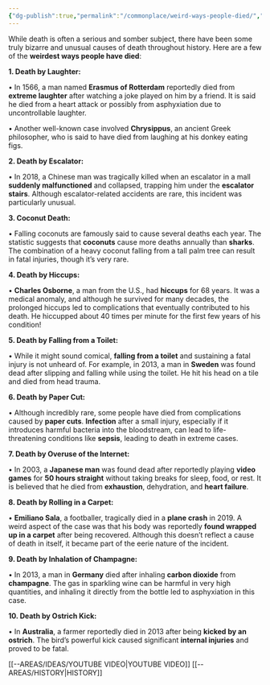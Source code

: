 ```yaml
---
{"dg-publish":true,"permalink":"/commonplace/weird-ways-people-died/","created":"2025-03-18T22:04:29.921+08:00","updated":"2025-03-25T19:07:58.784+08:00"}
---
```



While death is often a serious and somber subject, there have been some truly bizarre and unusual causes of death throughout history. Here are a few of the **weirdest ways people have died**:

  

**1. Death by Laughter:**

• In 1566, a man named **Erasmus of Rotterdam** reportedly died from **extreme laughter** after watching a joke played on him by a friend. It is said he died from a heart attack or possibly from asphyxiation due to uncontrollable laughter.

• Another well-known case involved **Chrysippus**, an ancient Greek philosopher, who is said to have died from laughing at his donkey eating figs.

  

**2. Death by Escalator:**

• In 2018, a Chinese man was tragically killed when an escalator in a mall **suddenly malfunctioned** and collapsed, trapping him under the **escalator stairs**. Although escalator-related accidents are rare, this incident was particularly unusual.

  

**3. Coconut Death:**

• Falling coconuts are famously said to cause several deaths each year. The statistic suggests that **coconuts** cause more deaths annually than **sharks**. The combination of a heavy coconut falling from a tall palm tree can result in fatal injuries, though it’s very rare.

  

**4. Death by Hiccups:**

• **Charles Osborne**, a man from the U.S., had **hiccups** for 68 years. It was a medical anomaly, and although he survived for many decades, the prolonged hiccups led to complications that eventually contributed to his death. He hiccupped about 40 times per minute for the first few years of his condition!

  

**5. Death by Falling from a Toilet:**

• While it might sound comical, **falling from a toilet** and sustaining a fatal injury is not unheard of. For example, in 2013, a man in **Sweden** was found dead after slipping and falling while using the toilet. He hit his head on a tile and died from head trauma.

  

**6. Death by Paper Cut:**

• Although incredibly rare, some people have died from complications caused by **paper cuts**. **Infection** after a small injury, especially if it introduces harmful bacteria into the bloodstream, can lead to life-threatening conditions like **sepsis**, leading to death in extreme cases.

  

**7. Death by Overuse of the Internet:**

• In 2003, a **Japanese man** was found dead after reportedly playing **video games** for **50 hours straight** without taking breaks for sleep, food, or rest. It is believed that he died from **exhaustion**, dehydration, and **heart failure**.

  

**8. Death by Rolling in a Carpet:**

• **Emiliano Sala**, a footballer, tragically died in a **plane crash** in 2019. A weird aspect of the case was that his body was reportedly **found wrapped up in a carpet** after being recovered. Although this doesn’t reflect a cause of death in itself, it became part of the eerie nature of the incident.

  

**9. Death by Inhalation of Champagne:**

• In 2013, a man in **Germany** died after inhaling **carbon dioxide** from **champagne**. The gas in sparkling wine can be harmful in very high quantities, and inhaling it directly from the bottle led to asphyxiation in this case.

  

**10. Death by Ostrich Kick:**

• In **Australia**, a farmer reportedly died in 2013 after being **kicked by an ostrich**. The bird’s powerful kick caused significant **internal injuries** and proved to be fatal.

[[--AREAS/IDEAS/YOUTUBE VIDEO\|YOUTUBE VIDEO]]
[[--AREAS/HISTORY\|HISTORY]]
